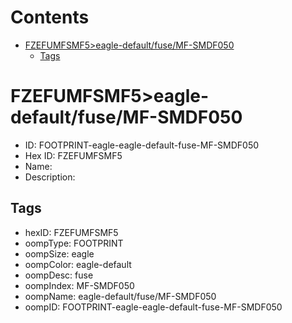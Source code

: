 



Contents
========

* [FZEFUMFSMF5>eagle-default/fuse/MF-SMDF050](#fzefumfsmf5eagle-defaultfusemf-smdf050)
	* [Tags](#tags)

# FZEFUMFSMF5>eagle-default/fuse/MF-SMDF050

- ID: FOOTPRINT-eagle-eagle-default-fuse-MF-SMDF050
- Hex ID: FZEFUMFSMF5
- Name: 
- Description: 

## Tags

- hexID: FZEFUMFSMF5
- oompType: FOOTPRINT
- oompSize: eagle
- oompColor: eagle-default
- oompDesc: fuse
- oompIndex: MF-SMDF050
- oompName: eagle-default/fuse/MF-SMDF050
- oompID: FOOTPRINT-eagle-eagle-default-fuse-MF-SMDF050
